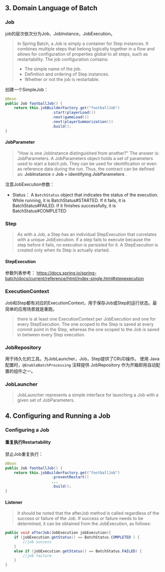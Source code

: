 ## 3. Domain Language of Batch
### Job
job的层次依次分为Job、JobInstance，JobExecution。

> In Spring Batch, a Job is simply a container for Step instances. It combines multiple steps that belong logically together in a flow and allows for configuration of properties global to all steps, such as restartability. The job configuration contains:
> * The simple name of the job.  
> * Definition and ordering of Step instances.  
> * Whether or not the job is restartable.  

创建一个SimpleJob：
```java
@Bean
public Job footballJob() {
    return this.jobBuilderFactory.get("footballJob")
                     .start(playerLoad())
                     .next(gameLoad())
                     .next(playerSummarization())
                     .build();
}
```

#### JobParameter
> "How is one JobInstance distinguished from another?" The answer is: JobParameters. 
> A JobParameters object holds a set of parameters used to start a batch job. They can be used for identification or even as reference data during the run.
> Thus, the contract can be defined as: **JobInstance = Job + identifying JobParameters** .

注意JobExecution参数：  
* Status： A `BatchStatus` object that indicates the status of the execution. While running, it is BatchStatus#STARTED. If it fails, it is BatchStatus#FAILED. If it finishes successfully, it is BatchStatus#COMPLETED

### Step
> As with a Job, a Step has an individual StepExecution that correlates with a unique JobExecution.
> if a step fails to execute because the step before it fails, no execution is persisted for it. A StepExecution is created only when its Step is actually started.

#### StepExecution
参数列表参考：
https://docs.spring.io/spring-batch/docs/current/reference/html/index-single.html#stepexecution

### ExecutionContext
Job和Step都有对应的ExecutionContext，用于保存Job或Step的运行状态。最简单的应用场景就是重跑。  
> there is at least one ExecutionContext per JobExecution and one for every StepExecution.
> The one scoped to the Step is saved at every commit point in the Step, whereas the one scoped to the Job is saved in between every Step execution.

### JobRepository
用于持久化的工具。为JobLauncher，Job，Step提供了CRUD操作。
使用 Java 配置时，`@EnableBatchProcessing` 注释提供 JobRepository 作为开箱即用自动配置的组件之一。

### JobLauncher
> JobLauncher represents a simple interface for launching a Job with a given set of JobParameters.

## 4. Configuring and Running a Job
### Configuring a Job
#### 重复执行Restartability
禁止Job重复执行：  
```java
@Bean
public Job footballJob() {
    return this.jobBuilderFactory.get("footballJob")
                     .preventRestart()
                     ...
                     .build();
}
```

#### Listener
> It should be noted that the afterJob method is called regardless of the success or failure of the Job. If success or failure needs to be determined, it can be obtained from the JobExecution, as follows:

```java
public void afterJob(JobExecution jobExecution){
    if (jobExecution.getStatus() == BatchStatus.COMPLETED ) {
        //job success
    }
    else if (jobExecution.getStatus() == BatchStatus.FAILED) {
        //job failure
    }
}
```
